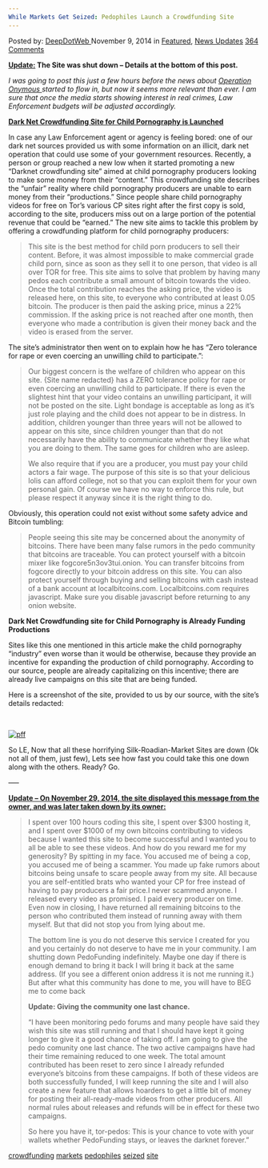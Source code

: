 ```yaml
---
While Markets Get Seized: Pedophiles Launch a Crowdfunding Site
---
```

<article class="post-listing post-7962 post type-post status-publish format-standard has-post-thumbnail hentry  tag-crowdfunding tag-pedophiles tag-seized tag-site">
    <div class="post-inner">
        <span>Posted by: <a href="https://www.deepdotweb.com/author/admin/" title="">DeepDotWeb </a></span>
    <span>November 9, 2014</span>
    <span>in <a href="https://www.deepdotweb.com/category/deepdot-news/" rel="category tag">Featured</a>, <a href="https://www.deepdotweb.com/category/news-updates/" rel="category tag">News Updates</a></span>
    <span><a href="https://www.deepdotweb.com/2014/11/09/as-drug-markets-are-seized-pedophiles-launch-a-crowdfunding-site/#comments">364 Comments</a></span>
    </p>
    <div class="clear"></div>
    <div class="entry">
    <p><span style="text-decoration: underline;"><strong>Update:</strong></span><strong> The </strong><strong>Site was shut down &#8211; Details at the bottom of this post.</strong><span style="text-decoration: underline;"><strong><br />
    </strong></span></p>
    <p><em>I was going to post this just a few hours before the news about </em><a href="http://www.deepdotweb.com/tag/operation-onymous/"><em>O</em><em>peration Onymous </em></a><em>started to flow in, but now it seems more relevant than ever. I am sure that once the media starts showing interest in real crimes, Law Enforcement budgets will be adjusted accordingly.</em></p>
    <p><strong><span style="text-decoration: underline;">Dark Net Crowdfunding Site for Child Pornography is Launched</span><br />
    </strong></p>
    <p>In case any Law Enforcement agent or agency is feeling bored: one of our dark net sources provided us with some information on an illicit, dark net operation that could use some of your government resources. Recently, a person or group reached a new low when it started promoting a new “Darknet crowdfunding site” aimed at child pornography producers looking to make some money from their “content.” This crowdfunding site describes the “unfair” reality where child pornography producers are unable to earn money from their “productions.” Since people share child pornography videos for free on Tor’s various CP sites right after the first copy is sold, according to the site, producers miss out on a large portion of the potential revenue that could be “earned.” The new site aims to tackle this problem by offering a crowdfunding platform for child pornography producers:</p>
    <blockquote><p>This site is the best method for child porn producers to sell their content. Before, it was almost impossible to make commercial grade child porn, since as soon as they sell it to one person, that video is all over TOR for free. This site aims to solve that problem by having many pedos each contribute a small amount of bitcoin towards the video. Once the total contribution reaches the asking price, the video is released here, on this site, to everyone who contributed at least 0.05 bitcoin. The producer is then paid the asking price, minus a 22% commission. If the asking price is not reached after one month, then everyone who made a contribution is given their money back and the video is erased from the server.</p></blockquote>
    <p>The site&#8217;s administrator then went on to explain how he has “Zero tolerance for rape or even coercing an unwilling child to participate.”:</p>
    <blockquote><p>Our biggest concern is the welfare of children who appear on this site. {Site name redacted} has a ZERO tolerance policy for rape or even coercing an unwilling child to participate. If there is even the slightest hint that your video contains an unwilling participant, it will not be posted on the site. Light bondage is acceptable as long as it&#8217;s just role playing and the child does not appear to be in distress. In addition, children younger than three years will not be allowed to appear on this site, since children younger than that do not necessarily have the ability to communicate whether they like what you are doing to them. The same goes for children who are asleep.</p>
    <p>We also require that if you are a producer, you must pay your child actors a fair wage. The purpose of this site is so that your delicious lolis can afford college, not so that you can exploit them for your own personal gain. Of course we have no way to enforce this rule, but please respect it anyway since it is the right thing to do.</p></blockquote>
    <p>Obviously, this operation could not exist without some safety advice and Bitcoin tumbling:</p>
    <blockquote><p>People seeing this site may be concerned about the anonymity of bitcoins. There have been many false rumors in the pedo community that bitcoins are traceable. You can protect yourself with a bitcoin mixer like fogcore5n3ov3tui.onion. You can transfer bitcoins from fogcore directly to your bitcoin address on this site. You can also protect yourself through buying and selling bitcoins with cash instead of a bank account at localbitcoins.com. Localbitcoins.com requires javascript. Make sure you disable javascript before returning to any onion website.</p></blockquote>
    <p><strong>Dark Net Crowdfunding site for Child Pornography is Already Funding Productions</strong></p>
    <p>Sites like this one mentioned in this article make the child pornography “industry” even worse than it would be otherwise, because they provide an incentive for expanding the production of child pornography. According to our source, people are already capitalizing on this incentive; there are already live campaigns on this site that are being funded.</p>
    <p>Here is a screenshot of the site, provided to us by our source, with the site&#8217;s details redacted:</p>
    <p>&nbsp;</p>
    <p><a href="/imgs/2014/11/pff1.png"><img class="aligncenter  wp-image-8119" src="/imgs/2014/11/pff1.png" alt="pff" width="804" height="578" srcset="/imgs/2014/11/pff1.png 1185w, /imgs/2014/11/pff1-300x216.png 300w, /imgs/2014/11/pff1-1024x736.png 1024w" sizes="(max-width: 804px) 100vw, 804px" /></a></p>
    <p>So LE, Now that all these horrifying Silk-Roadian-Market Sites are down (Ok not all of them, just few), Lets see how fast you could take this one down along with the others. Ready? Go.</p>
    <p>&#8212;&#8211;</p>
    <p><span style="text-decoration: underline;"><strong>Update &#8211; On November 29, 2014, the site displayed this message from the owner, and was later taken down by its owner:</strong></span></p>
    <blockquote><p>I spent over 100 hours coding this site, I spent over $300 hosting it, and I spent over $1000 of my own bitcoins contributing to videos because I wanted this site to become successful and I wanted you to all be able to see these videos. And how do you reward me for my generosity? By spitting in my face. You accused me of being a cop, you accused me of being a scammer. You made up fake rumors about bitcoins being unsafe to scare people away from my site. All because you are self-entitled brats who wanted your CP for free instead of having to pay producers a fair price.I never scammed anyone. I released every video as promised. I paid every producer on time. Even now in closing, I have returned all remaining bitcoins to the person who contributed them instead of running away with them myself. But that did not stop you from lying about me.</p>
    <p>The bottom line is you do not deserve this service I created for you and you certainly do not deserve to have me in your community. I am shutting down PedoFunding indefinitely. Maybe one day if there is enough demand to bring it back I will bring it back at the same address. (If you see a different onion address it is not me running it.) But after what this community has done to me, you will have to BEG me to come back</p>
    <p><b>Update: Giving the community one last chance.</b></p>
    <p>&#8220;I have been monitoring pedo forums and many people have said they wish this site was still running and that I should have kept it going longer to give it a good chance of taking off. I am going to give the pedo comunity one last chance. The two active campaigns have had their time remaining reduced to one week. The total amount contributed has been reset to zero since I already refunded everyone&#8217;s bitcoins from these campaigns. If both of these videos are both successfully funded, I will keep running the site and I will also create a new feature that allows hoarders to get a little bit of money for posting their all-ready-made videos from other producers. All normal rules about releases and refunds will be in effect for these two campaigns.</p>
    <p>So here you have it, tor-pedos: This is your chance to vote with your wallets whether PedoFunding stays, or leaves the darknet forever.&#8221;</p></blockquote>
    </div>
    <a href="https://www.deepdotweb.com/tag/crowdfunding/" rel="tag">crowdfunding</a>  <a href="https://www.deepdotweb.com/tag/markets/" rel="tag">markets</a> <a href="https://www.deepdotweb.com/tag/pedophiles/" rel="tag">pedophiles</a> <a href="https://www.deepdotweb.com/tag/seized/" rel="tag">seized</a> <a href="https://www.deepdotweb.com/tag/site/" rel="tag">site</a></span> <span style="display:none" class="updated">2014-11-09</span>
    <div style="display:none" class="vcard author" itemprop="author" itemscope itemtype="http://schema.org/Person"><strong class="fn" itemprop="name">
    </div>
</article>

